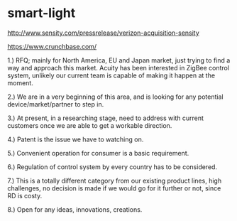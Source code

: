 # smart-light
http://www.sensity.com/pressrelease/verizon-acquisition-sensity

https://www.crunchbase.com/

1.) RFQ; mainly for North America, EU and Japan market, just trying to find a way and approach this market.  Acuity has been interested in ZigBee control system, unlikely our current team is capable of making it happen at the moment.

2.) We are in a very beginning of this area, and is looking for any potential device/market/partner to step in.

3.) At present, in a researching stage, need to address with current customers once we are able to get a workable direction.

4.) Patent is the issue we have to watching on.

5.) Convenient operation for consumer is a basic requirement.

6.) Regulation of control system by every country has to be considered.

7.) This is a totally different category from our existing product lines, high challenges, no decision is made if we would go for it further or not, since RD is costy.

8.) Open for any ideas, innovations, creations.
